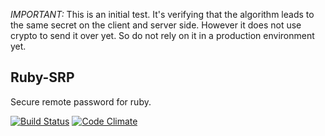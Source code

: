 *IMPORTANT:* This is an initial test. It's verifying that the algorithm leads to the same secret on the client and server side. However it does not use crypto to send it over yet. So do not rely on it in a production environment yet.

## Ruby-SRP

Secure remote password for ruby.

[![Build Status](https://secure.travis-ci.org/leapcode/ruby-srp.png?branch=master)](http://travis-ci.org/leapcode/ruby-srp) [![Code Climate](https://codeclimate.com/badge.png)](https://codeclimate.com/github/leapcode/ruby-srp)
